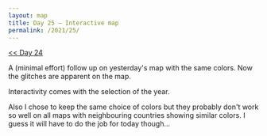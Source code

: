 ```yaml
---
layout: map
title: Day 25 – Interactive map
permalink: /2021/25/
---
```


[<< Day 24](../24/)

A (minimal effort) follow up on yesterday's map with the same colors. Now the glitches are apparent on the map.

Interactivity comes with the selection of the year.

Also I chose to keep the same choice of colors but they probably don't work so well on all maps with neighbouring countries showing similar colors. I guess it will have to do the job for today though...

<div id="contribution_day25"></div>
<script type="text/javascript">
    var spec = "https://raw.githubusercontent.com/xoolive/30DayMapChallenge/master/contributions/challenge_day25.json";
    var opt = {"renderer": "canvas", "actions": true};
    vegaEmbed("#contribution_day25", spec, opt).then(function(result) { }).catch(console.error);
</script>
